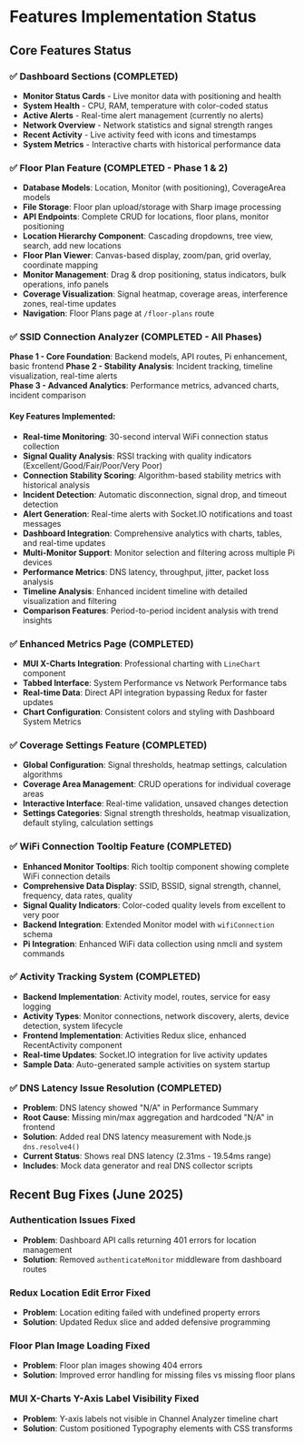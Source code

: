 # Features Implementation Status

## Core Features Status

### ✅ Dashboard Sections (COMPLETED)
- **Monitor Status Cards** - Live monitor data with positioning and health  
- **System Health** - CPU, RAM, temperature with color-coded status  
- **Active Alerts** - Real-time alert management (currently no alerts)  
- **Network Overview** - Network statistics and signal strength ranges  
- **Recent Activity** - Live activity feed with icons and timestamps  
- **System Metrics** - Interactive charts with historical performance data  

### ✅ Floor Plan Feature (COMPLETED - Phase 1 & 2)
- **Database Models**: Location, Monitor (with positioning), CoverageArea models
- **File Storage**: Floor plan upload/storage with Sharp image processing
- **API Endpoints**: Complete CRUD for locations, floor plans, monitor positioning
- **Location Hierarchy Component**: Cascading dropdowns, tree view, search, add new locations
- **Floor Plan Viewer**: Canvas-based display, zoom/pan, grid overlay, coordinate mapping
- **Monitor Management**: Drag & drop positioning, status indicators, bulk operations, info panels
- **Coverage Visualization**: Signal heatmap, coverage areas, interference zones, real-time updates
- **Navigation**: Floor Plans page at `/floor-plans` route

### ✅ SSID Connection Analyzer (COMPLETED - All Phases)
**Phase 1 - Core Foundation**: Backend models, API routes, Pi enhancement, basic frontend
**Phase 2 - Stability Analysis**: Incident tracking, timeline visualization, real-time alerts  
**Phase 3 - Advanced Analytics**: Performance metrics, advanced charts, incident comparison

#### Key Features Implemented:
- **Real-time Monitoring**: 30-second interval WiFi connection status collection
- **Signal Quality Analysis**: RSSI tracking with quality indicators (Excellent/Good/Fair/Poor/Very Poor)
- **Connection Stability Scoring**: Algorithm-based stability metrics with historical analysis
- **Incident Detection**: Automatic disconnection, signal drop, and timeout detection
- **Alert Generation**: Real-time alerts with Socket.IO notifications and toast messages
- **Dashboard Integration**: Comprehensive analytics with charts, tables, and real-time updates
- **Multi-Monitor Support**: Monitor selection and filtering across multiple Pi devices
- **Performance Metrics**: DNS latency, throughput, jitter, packet loss analysis
- **Timeline Analysis**: Enhanced incident timeline with detailed visualization and filtering
- **Comparison Features**: Period-to-period incident analysis with trend insights

### ✅ Enhanced Metrics Page (COMPLETED)
- **MUI X-Charts Integration**: Professional charting with `LineChart` component
- **Tabbed Interface**: System Performance vs Network Performance tabs
- **Real-time Data**: Direct API integration bypassing Redux for faster updates
- **Chart Configuration**: Consistent colors and styling with Dashboard System Metrics

### ✅ Coverage Settings Feature (COMPLETED)  
- **Global Configuration**: Signal thresholds, heatmap settings, calculation algorithms
- **Coverage Area Management**: CRUD operations for individual coverage areas
- **Interactive Interface**: Real-time validation, unsaved changes detection
- **Settings Categories**: Signal strength thresholds, heatmap visualization, default styling, calculation settings

### ✅ WiFi Connection Tooltip Feature (COMPLETED)
- **Enhanced Monitor Tooltips**: Rich tooltip component showing complete WiFi connection details
- **Comprehensive Data Display**: SSID, BSSID, signal strength, channel, frequency, data rates, quality
- **Signal Quality Indicators**: Color-coded quality levels from excellent to very poor
- **Backend Integration**: Extended Monitor model with `wifiConnection` schema
- **Pi Integration**: Enhanced WiFi data collection using nmcli and system commands

### ✅ Activity Tracking System (COMPLETED)
- **Backend Implementation**: Activity model, routes, service for easy logging
- **Activity Types**: Monitor connections, network discovery, alerts, device detection, system lifecycle
- **Frontend Implementation**: Activities Redux slice, enhanced RecentActivity component
- **Real-time Updates**: Socket.IO integration for live activity updates
- **Sample Data**: Auto-generated sample activities on system startup

### ✅ DNS Latency Issue Resolution (COMPLETED)
- **Problem**: DNS latency showed "N/A" in Performance Summary
- **Root Cause**: Missing min/max aggregation and hardcoded "N/A" in frontend
- **Solution**: Added real DNS latency measurement with Node.js `dns.resolve4()`
- **Current Status**: Shows real DNS latency (2.31ms - 19.54ms range)
- **Includes**: Mock data generator and real DNS collector scripts

## Recent Bug Fixes (June 2025)

### Authentication Issues Fixed
- **Problem**: Dashboard API calls returning 401 errors for location management
- **Solution**: Removed `authenticateMonitor` middleware from dashboard routes

### Redux Location Edit Error Fixed  
- **Problem**: Location editing failed with undefined property errors
- **Solution**: Updated Redux slice and added defensive programming

### Floor Plan Image Loading Fixed
- **Problem**: Floor plan images showing 404 errors
- **Solution**: Improved error handling for missing files vs missing floor plans

### MUI X-Charts Y-Axis Label Visibility Fixed
- **Problem**: Y-axis labels not visible in Channel Analyzer timeline chart
- **Solution**: Custom positioned Typography elements with CSS transforms